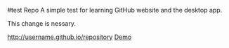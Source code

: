 #test Repo
A simple test for learning GitHub website and the desktop app.

This change is nessary.

http://username.github.io/repository
[Demo](http://SheliLee.github.io/test.repo)